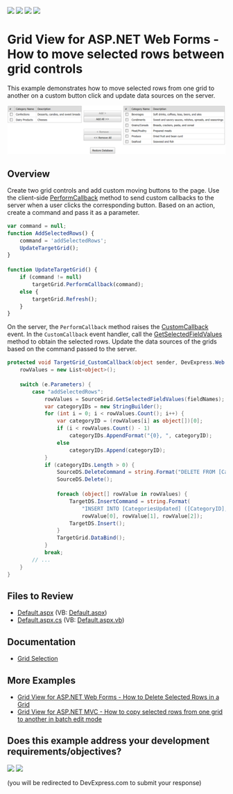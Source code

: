 <!-- default badges list -->
![](https://img.shields.io/endpoint?url=https://codecentral.devexpress.com/api/v1/VersionRange/128541793/22.1.3%2B)
[![](https://img.shields.io/badge/Open_in_DevExpress_Support_Center-FF7200?style=flat-square&logo=DevExpress&logoColor=white)](https://supportcenter.devexpress.com/ticket/details/E2636)
[![](https://img.shields.io/badge/📖_How_to_use_DevExpress_Examples-e9f6fc?style=flat-square)](https://docs.devexpress.com/GeneralInformation/403183)
[![](https://img.shields.io/badge/💬_Leave_Feedback-feecdd?style=flat-square)](#does-this-example-address-your-development-requirementsobjectives)
<!-- default badges end -->
# Grid View for ASP.NET Web Forms - How to move selected rows between grid controls

This example demonstrates how to move selected rows from one grid to another on a custom button click and update data sources on the server.

![Move selected grid rows](moveSelectedRows.png)

## Overview

Create two grid controls and add custom moving buttons to the page. Use the client-side [PerformCallback](https://docs.devexpress.com/AspNet/js-ASPxClientGridView.PerformCallback(args)) method to send custom callbacks to the server when a user clicks the corresponding button. Based on an action, create a command and pass it as a parameter.

```js
var command = null;
function AddSelectedRows() {
    command = 'addSelectedRows';
    UpdateTargetGrid();
}

function UpdateTargetGrid() {
    if (command != null)
        targetGrid.PerformCallback(command);
    else {
        targetGrid.Refresh();
    }
}
```

On the server, the `PerformCallback` method raises the [CustomCallback](https://docs.devexpress.com/AspNet/DevExpress.Web.ASPxGridView.CustomCallback) event. In the `CustomCallback` event handler, call the [GetSelectedFieldValues](https://docs.devexpress.com/AspNet/DevExpress.Web.ASPxGridBase.GetSelectedFieldValues(System.String--)) method to obtain the selected rows. Update the data sources of the grids based on the command passed to the server.

```cs
protected void TargetGrid_CustomCallback(object sender, DevExpress.Web.ASPxGridViewCustomCallbackEventArgs e) {
    rowValues = new List<object>();
    
    switch (e.Parameters) {
        case "addSelectedRows":
            rowValues = SourceGrid.GetSelectedFieldValues(fieldNames);
            var categoryIDs = new StringBuilder();
            for (int i = 0; i < rowValues.Count(); i++) {
                var categoryID = (rowValues[i] as object[])[0];
                if (i < rowValues.Count() - 1)
                    categoryIDs.AppendFormat("{0}, ", categoryID);
                else
                    categoryIDs.Append(categoryID);
            }
            if (categoryIDs.Length > 0) {
                SourceDS.DeleteCommand = string.Format("DELETE FROM [Categories] WHERE [CategoryID] IN ({0})", categoryIDs);
                SourceDS.Delete();
                
                foreach (object[] rowValue in rowValues) {
                    TargetDS.InsertCommand = string.Format(
                        "INSERT INTO [CategoriesUpdated] ([CategoryID], [CategoryName], [Description]) VALUES ({0}, '{1}', '{2}')", 
                        rowValue[0], rowValue[1], rowValue[2]);
                    TargetDS.Insert();
                }
                TargetGrid.DataBind();
            }
            break;
        // ...
    }
}
```

## Files to Review

* [Default.aspx](./CS/E2636/Default.aspx) (VB: [Default.aspx](./VB/E2636/Default.aspx))
* [Default.aspx.cs](./CS/E2636/Default.aspx.cs) (VB: [Default.aspx.vb](./VB/E2636/Default.aspx.vb))

## Documentation

* [Grid Selection](https://docs.devexpress.com/AspNet/3737/components/grid-view/concepts/focus-and-navigation/selection)

## More Examples

* [Grid View for ASP.NET Web Forms - How to Delete Selected Rows in a Grid](https://github.com/DevExpress-Examples/aspxgridview-delete-selected-rows)
* [Grid View for ASP.NET MVC - How to copy selected rows from one grid to another in batch edit mode](https://github.com/DevExpress-Examples/gridview-how-to-copy-selected-rows-from-one-grid-to-another-one-in-batch-edit-mode-t466784)
<!-- feedback -->
## Does this example address your development requirements/objectives?

[<img src="https://www.devexpress.com/support/examples/i/yes-button.svg"/>](https://www.devexpress.com/support/examples/survey.xml?utm_source=github&utm_campaign=asp-net-web-forms-grid-move-selected-rows-between-grid-controls&~~~was_helpful=yes) [<img src="https://www.devexpress.com/support/examples/i/no-button.svg"/>](https://www.devexpress.com/support/examples/survey.xml?utm_source=github&utm_campaign=asp-net-web-forms-grid-move-selected-rows-between-grid-controls&~~~was_helpful=no)

(you will be redirected to DevExpress.com to submit your response)
<!-- feedback end -->
